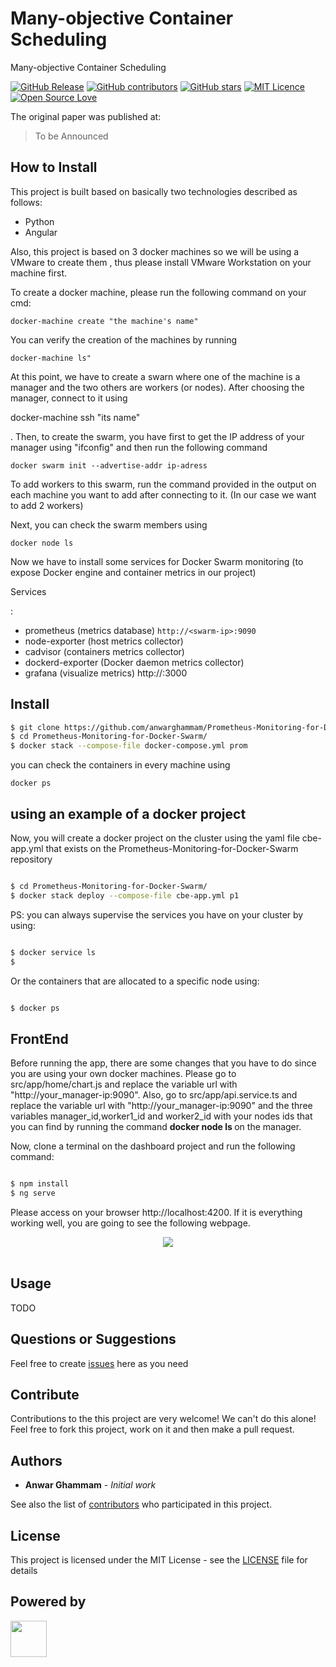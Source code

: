 # Many-objective Container Scheduling

Many-objective Container Scheduling

[![GitHub Release](https://img.shields.io/github/release/iselab-dearborn/many-objective-container-scheduling.svg)](https://github.com/iselab-dearborn/many-objective-container-scheduling/releases/latest)
[![GitHub contributors](https://img.shields.io/github/contributors/iselab-dearborn/many-objective-container-scheduling.svg)](https://github.com/iselab-dearborn/many-objective-container-scheduling/graphs/contributors)
[![GitHub stars](https://img.shields.io/github/stars/iselab-dearborn/many-objective-container-scheduling.svg)](https://github.com/iselab-dearborn/many-objective-container-scheduling)
[![MIT Licence](https://badges.frapsoft.com/os/mit/mit.svg?v=103)](https://opensource.org/licenses/mit-license.php)
[![Open Source Love](https://badges.frapsoft.com/os/v1/open-source.svg?v=103)](https://github.com/ellerbrock/open-source-badges/)

The original paper was published at:

> To be Announced 

## How to Install

This project is built based on basically two technologies described as follows:
* Python
* Angular 

Also, this project is based on 3 docker machines so we will be using a VMware to create them , thus please install VMware Workstation on your machine first.

To create a docker machine, please run the following command on your cmd:
```
docker-machine create "the machine's name" 
```
You can verify the creation of the machines by running 
```
docker-machine ls"
```

At this point, we have to create a swarn where one of the machine is a manager and the two others are workers (or nodes).
After choosing the manager, connect to it using <p> docker-machine ssh "its name" <p> .
Then, to create the swarm, you have first to get the IP address of your manager using "ifconfig" and then run the following command 
```
docker swarm init --advertise-addr ip-adress
```
To add workers to this swarm, run the command provided in the output on each machine you want to add after connecting to it. (In our case we want to add 2 workers)

Next, you can check the swarm members using 
```
docker node ls
```

Now we have to install some services for Docker Swarm monitoring (to expose Docker engine and container metrics in our project)

<p> Services </p> :

* prometheus (metrics database) `http://<swarm-ip>:9090`
* node-exporter (host metrics collector)
* cadvisor (containers metrics collector)
* dockerd-exporter (Docker daemon metrics collector)
* grafana (visualize metrics) http://<swarm-ip>:3000
    
## Install
```bash
$ git clone https://github.com/anwarghammam/Prometheus-Monitoring-for-Docker-Swarm
$ cd Prometheus-Monitoring-for-Docker-Swarm/
$ docker stack --compose-file docker-compose.yml prom
```
you can check the containers in every machine using 

```
docker ps
```
## using an example of a docker project
Now, you will create a docker project on the cluster using the yaml file cbe-app.yml that exists on the Prometheus-Monitoring-for-Docker-Swarm repository 
```bash

$ cd Prometheus-Monitoring-for-Docker-Swarm/
$ docker stack deploy --compose-file cbe-app.yml p1
```
PS: you can always supervise the services you have on your cluster by using:

```bash

$ docker service ls
$ 
```
Or the containers that are allocated to a specific node using:

```bash

$ docker ps

```
## FrontEnd
Before running the app, there are some changes that you have to do since you are using your own docker machines.
Please go to src/app/home/chart.js and replace the variable url with "http://your_manager-ip:9090".
Also, go to src/app/api.service.ts and replace the variable url with "http://your_manager-ip:9090" and the three variables manager_id,worker1_id and worker2_id with your nodes ids that you can find by running the command <strong> docker node ls </strong> on the manager. 


Now, clone a terminal on the dashboard project and run the following command:
```bash

$ npm install
$ ng serve 
```
Please access on your browser http://localhost:4200. If it is everything working well, you are going to see the following webpage.
<div align="center">
    <kbd>
        <img src="https://github.com/iselab-dearborn/many-objective-container-scheduling/tree/main/screenshots/dashboard.jpg"/>
    </kbd>
    <br/><br/>
</div>

## Usage

TODO

## Questions or Suggestions

Feel free to create <a href="https://github.com/iselab-dearborn/many-objective-container-scheduling/issues">issues</a> here as you need

## Contribute

Contributions to the this project are very welcome! We can't do this alone! Feel free to fork this project, work on it and then make a pull request.

## Authors

* **Anwar Ghammam** - *Initial work*

See also the list of [contributors](https://github.com/iselab-dearborn/many-objective-container-scheduling/graphs/contributors) who participated in this project.

## License

This project is licensed under the MIT License - see the [LICENSE](LICENSE) file for details

## Powered by

<p float="left">
    <img src="https://user-images.githubusercontent.com/114015/77862143-99351b80-71e7-11ea-84b2-62038634f314.png" height="58px"/>
</p>
